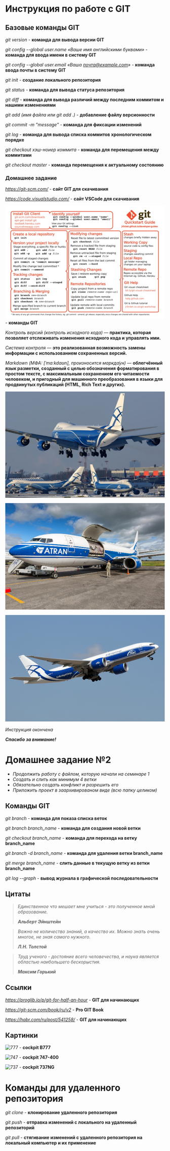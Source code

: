 # Инструкция по работе с GIT 

## Базовые команды GIT

*git version* - **команда для вывода версии GIT**

*git config --global user.name «Ваше имя английскими буквами»* - **команда для ввода имени в систему GIT**

*git config --global user.email «Ваша почта@example.com»* - **команда ввода почты в систему GIT**

*git init* - **создание локального репозитория**

*git status* - **команда для вывода статуса репозитория**

*git diff* - **команда для вывода различий между последним коммитом и нашими изменениями**

*git add (имя файла или git add .)* - **добавление файлу версионности**

*git commit -m "message"* - **команда для фиксации изменений**

*git log* - **команда для вывода списка коммитов хронологическом порядке**

*git checkout хэш-ноиер коммита* - **команда для перемещения между коммитами**

*git checkout master* - **команда перемещения к актуальному состоянию**

### Домашнее задание

*https://git-scm.com/* - **сайт GIT для скачивания**

*https://code.visualstudio.com/* - **сайт VSCode для скачивания**

![](Git%20commands.jpeg) - **команды GIT**

*Контроль версий (контроль исходного кода)* — **практика, которая позволяет отслеживать изменения исходного кода и управлять ими.**

*Cистема контроля* — **это реализованная возможность замены информации с использованием сохраненных версий.**

*Markdown (МФА: [ˈmɑːkdaʊn], произносится маркда́ун)* — **облегчённый язык разметки, созданный с целью обозначения форматирования в простом тексте, с максимальным сохранением его читаемости человеком, и пригодный для машинного преобразования в языки для продвинутых публикаций (HTML, Rich Text и других).**

![](abc.jpg)

![](50057397827_a4bdf7a589_b.jpg) 

![](AirBridgeCargo,_VQ-BAO,_Boeing_777-F_(51272087446).jpg)

*Инструкция окончена* 

***Спасибо за внимание!***

# Домашнее задание №2

+ *Продолжить работу с файлом, которую начали на семинаре 1*
+ *Создать и слить как минимум 4 ветки*
+ *Обязательно создать конфликт и разрешить его*
+ *Приложить проект в заархивированом виде (всю папку целиком)*

## Команды GIT

*git branch* - **команда для показа списка веток**

*git branch branch_name* - **команда для создания новой ветки**

*git checkout branch_name* - **команда для перехода на ветку branch_name**

*git branch -d branch_name* - **команда для удаления ветки branch_name**

*git merge branch_name* - **слить данные в текущую ветку из ветки branch_name**

*git log --graph* - **вывод журнала в графической последовательности**

## Цитаты

>*Единственное что мешает мне учиться - это полученное мной образование.*
>
> ***Альберт Эйнштейн***

>*Важно не количество знаний, а качество их. Можно знать очень многое, не зная самого нужного.*
>
>***Л.Н. Толстой*** 

>*Труд ученого - достояние всего человечества, и наука является областью наибольшего бескорыстия.*
>
>***Максим Горький***

## Ссылки

*https://proglib.io/p/git-for-half-an-hour* - **GIT для начинающих**

*https://git-scm.com/book/ru/v2* - **Pro GIT Book**

*https://habr.com/ru/post/541258/* - **GIT для начинающих**

## Картинки

![777](777.jpg) - **cockpit B777**

![747](747-400.jpg) - **cockpit 747-400**

![737](737NG.jpg) - **cockpit 737NG**

# Команды для удаленного репозитория

*git clone* - **клонирование удаленного репозитория**

*git push* - **отправка изменений с локального на удаленный репозиторий**

*git pull* - **стягивание изменений с удаленного репозитория на локальный компьютер и их применение**